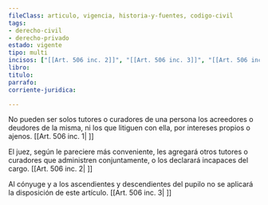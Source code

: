 ```yaml
---
fileClass: articulo, vigencia, historia-y-fuentes, codigo-civil
tags:
- derecho-civil
- derecho-privado
estado: vigente
tipo: multi
incisos: ["[[Art. 506 inc. 2]]", "[[Art. 506 inc. 3]]", "[[Art. 506 inc. 1]]"]
libro:
titulo:
parrafo:
corriente-juridica:

---
```

No pueden ser solos tutores o curadores de una persona los acreedores o deudores de la misma, ni los que litiguen con ella, por intereses propios o ajenos. [[Art. 506 inc. 1| ]]

El juez, según le pareciere más conveniente, les agregará otros tutores o curadores que administren conjuntamente, o los declarará incapaces del cargo. [[Art. 506 inc. 2| ]]

Al cónyuge y a los ascendientes y descendientes del pupilo no se aplicará la disposición de este artículo. [[Art. 506 inc. 3| ]]